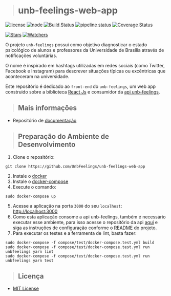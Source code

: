 ># unb-feelings-web-app

[![license](https://img.shields.io/badge/license-MIT-lightgrey.svg?longCache=true&style=flat-square)](https://github.com/UnbFeelings/unb-feelings-web-app/blob/master/LICENSE)
[![node](https://img.shields.io/badge/node-v9.8.0-ff69b4.svg?longCache=true&style=flat-square)](https://nodejs.org/)
[![Build Status](https://img.shields.io/travis/UnbFeelings/unb-feelings-web-app.svg?style=flat-square)](https://travis-ci.org/UnbFeelings/unb-feelings-web-app)
[![pipeline status](https://gitlab.com/UnbFeelings/unb-feelings-web-app/badges/master/pipeline.svg)](https://gitlab.com/UnbFeelings/unb-feelings-web-app/commits/master)
[![Coverage Status](https://coveralls.io/repos/github/UnbFeelings/unb-feelings-web-app/badge.svg?branch=master)](https://coveralls.io/github/UnbFeelings/unb-feelings-web-app?branch=master)

[![Stars](https://img.shields.io/github/stars/UnbFeelings/unb-feelings-web-app.svg?style=social&label=Stars)](https://github.com/UnbFeelings/unb-feelings-web-app/stargazers)
[![Watchers](https://img.shields.io/github/watchers/UnbFeelings/unb-feelings-web-app.svg?style=social&label=Watch)](https://github.com/UnbFeelings/unb-feelings-web-app/watchers)

O projeto `unb-feelings` possui como objetivo diagnosticar o estado psicológico de alunos e professores da Universidade de Brasília através de notificações voluntárias.

O nome é inspirado em hashtags utilizadas em redes sociais (como Twitter, Facebook e Instagram) para descrever situações típicas ou excêntricas que aconteceram na universidade.

Este repositório é dedicado ao `front-end` do `unb-feelings`, um web app construido sobre a biblioteca [React Js](https://reactjs.org/) e consumidor da [api unb-feelings](https://github.com/UnbFeelings/unb-feelings-api).

>## Mais informações
* Repositório de [documentação](https://github.com/UnbFeelings/unb-feelings-docs)

>## Preparação do Ambiente de Desenvolvimento
1. Clone o repositório:
  ```
  git clone https://github.com/UnbFeelings/unb-feelings-web-app
  ```
2. Instale o [docker](https://docs.docker.com/engine/installation/)
3. Instale o [docker-compose](https://docs.docker.com/compose/install/)
4. Execute o comando:
  ```
  sudo docker-compose up
  ```
5. Acesse a aplicação na porta `3000` do seu `localhost`: [http://localhost:3000](http://localhost:3000)
6. Como esta aplicação consome a api unb-feelings, também é necessário executar esse ambiente, para isso acesse o repositório da api [aqui](https://github.com/UnbFeelings/unb-feelings-api) e siga as instruções de configuração conforme o [README](https://github.com/UnbFeelings/unb-feelings-api/blob/master/README.md) do projeto.
7. Para executar os testes e a ferramenta de lint, basta fazer:
```
sudo docker-compose -f compose/test/docker-compose.test.yml build
sudo docker-compose -f compose/test/docker-compose.test.yml run unbfeelings yarn lint
sudo docker-compose -f compose/test/docker-compose.test.yml run unbfeelings yarn test
```


>## Licença
* [MIT License](https://github.com/UnbFeelings/unb-feelings-web-app/blob/master/LICENSE)
